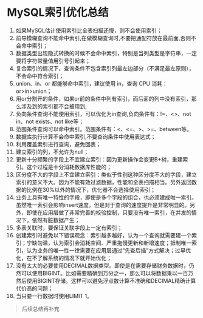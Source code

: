 # MySQL索引优化总结

1. 如果MySQL估计使用索引比全表扫描还慢，则不会使用索引；
2. 前导模糊查询不能命中索引,在做模糊查询时,不要把通配符放在最前面,否则不会命中索引；
3. 数据类型出现隐式转换的时候不会命中索引，特别是当列类型是字符串，一定要将字符常量值用引号引起来；
4. 复合索引的情况下，查询条件不包含索引列最左边部分（不满足最左原则），不会命中符合索引；
5. union、in、or 都能够命中索引，建议使用 in，查询 CPU 消耗：or>in>union；
6. 用or分割开的条件，如果or前的条件中列有索引，而后面的列中没有索引，那么涉及到的索引都不会被用到;
7. 负向条件查询不能使用索引，可以优化为in查询,负向条件有：!=、<>、not in、not exists、not like等；
7. 范围条件查询可以命中索引。范围条件有：<、<=、>、>=、between等。
8. 数据库执行计算不会命中索引,不要查询条件中使用表达式；
9. 利用覆盖索引进行查询，避免回表；
10. 建立索引的列，不允许为null；
11. 更新十分频繁的字段上不宜建立索引：因为更新操作会变更B+树，重建索引。这个过程是十分消耗数据库性能的；
12. 区分度不大的字段上不宜建立索引：类似于性别这种区分度不大的字段，建立索引的意义不大。因为不能有效过滤数据，性能和全表扫描相当。另外返回数据的比例在30%以外的情况下，优化器不会选择使用索引；
13. 业务上具有唯一特性的字段，即使是多个字段的组合，也必须建成唯一索引。虽然唯一索引会影响insert速度，但是对于查询的速度提升是非常明显的。另外，即使在应用层做了非常完善的校验控制，只要没有唯一索引，在并发的情况下，依然有脏数据产生；
14. 多表关联时，要保证关联字段上一定有索引；
15. 创建索引时避免以下错误观念：索引越多越好，认为一个查询就需要建一个索引；宁缺勿滥，认为索引会消耗空间、严重拖慢更新和新增速度；抵制唯一索引，认为业务的唯一性一律需要在应用层通过“先查后插”方式解决；过早优化，在不了解系统的情况下就开始优化；
16. 没有太大的必要使用DECIMAL数据类型。即使是在需要存储财务数据时，仍然可以使用BIGINT。比如需要精确到万分之一，那么可以将数据乘以一百万然后使用BIGINT存储。这样可以避免浮点数计算不准确和DECIMAL精确计算代价高的问题；
17. 当只要一行数据时使用LIMIT 1。

> 后续总结再补充